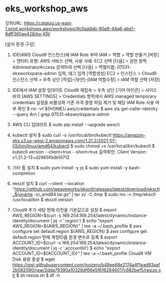 # eks_workshop_aws

강좌URL: https://catalog.us-east-1.prod.workshops.aws/workshops/9c0aa9ab-90a9-44a6-abe1-8dff360ae428/ko-KR/

[설치 환경 구성]
1. IDE(AWS Cloud9 인스턴스)에 IAM Role 부여
IAM > 역할 > 역할 만들기 [버튼] > 엔터티 유형: AWS 서비스 선택, 사용 사례: EC2 선택 [다음] > 권한 정책 AdministratorAccess 검색하여 선택 [다음] > 역할이름: 07531-eksworkspace-admin 입력, 태그 입력 [역할생성]
EC2 > 인스턴스 > Cloud9 인스턴스 선택 > 우측 상단 [작업]-[보안]-[IAM 역할수정] > IAM 역할 선택 [저장]

2. IDE에서 IAM 설정 업데이트
Cloud9 재접속 > 우측 상단 [기어 아이콘] > 사이드 바의 [AWS SETTINGS] > Credentials 항목에서 AWS managed temporary credentials 설정을 비활성화
기존 자격 증명 파일 제거 및 해당 IAM Role 사용 여부 확인
$ rm -vf ${HOME}/.aws/credentials
$ aws sts get-caller-identity --query Arn | grep 07531-eksworkspace-admin

3. AWS CLI 업데이트
$ sudo pip install --upgrade awscli

4. kubectl 설치
$ sudo curl -o /usr/local/bin/kubectl https://amazon-eks.s3.us-west-2.amazonaws.com/1.21.2/2021-07-05/bin/linux/amd64/kubectl
$ sudo chmod +x /usr/local/bin/kubectl
$ kubectl version --client=true --short=true
출력확인: Client Version: v1.21.2-13+d2965f0db10712

5. 기타 툴 설치
$ sudo yum install -y jq
$ sudo yum install -y bash-completion

6. eksctl 설치
$ curl --silent --location "https://github.com/weaveworks/eksctl/releases/latest/download/eksctl_$(uname -s)_amd64.tar.gz" | tar xz -C /tmp
$ sudo mv -v /tmp/eksctl /usr/local/bin
$ eksctl version

7. Cloud9 추가 세팅
현재 리전을 기본값으로 설정
$ export AWS_REGION=$(curl -s 169.254.169.254/latest/dynamic/instance-identity/document | jq -r '.region')
$ echo "export AWS_REGION=${AWS_REGION}" | tee -a ~/.bash_profile
$ aws configure set default.region ${AWS_REGION}
$ aws configure get default.region
현재 계정ID를 환경 변수로 등록
$ export ACCOUNT_ID=$(curl -s 169.254.169.254/latest/dynamic/instance-identity/document | jq -r '.accountId')
$ echo "export ACCOUNT_ID=${ACCOUNT_ID}" | tee -a ~/.bash_profile
Cloud9 VM Disk 용량 증설
$ wget https://gist.githubusercontent.com/joozero/b48ee68e2174a4f1ead93aaf2b582090/raw/2dda79390a10328df66e5f6162846017c682bef5/resize.sh
$ sh resize.sh
$ df -h
